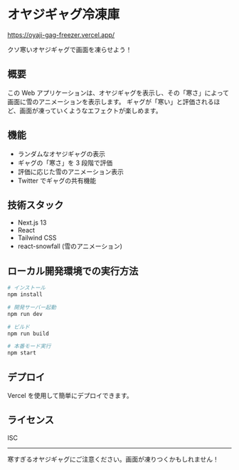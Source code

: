 # オヤジギャグ冷凍庫

https://oyaji-gag-freezer.vercel.app/



クソ寒いオヤジギャグで画面を凍らせよう！

## 概要

この Web アプリケーションは、オヤジギャグを表示し、その「寒さ」によって画面に雪のアニメーションを表示します。
ギャグが「寒い」と評価されるほど、画面が凍っていくようなエフェクトが楽しめます。

## 機能

- ランダムなオヤジギャグの表示
- ギャグの「寒さ」を 3 段階で評価
- 評価に応じた雪のアニメーション表示
- Twitter でギャグの共有機能

## 技術スタック

- Next.js 13
- React
- Tailwind CSS
- react-snowfall (雪のアニメーション)

## ローカル開発環境での実行方法

```bash
# インストール
npm install

# 開発サーバー起動
npm run dev

# ビルド
npm run build

# 本番モード実行
npm start
```

## デプロイ

Vercel を使用して簡単にデプロイできます。

## ライセンス

ISC

---

寒すぎるオヤジギャグにご注意ください。画面が凍りつくかもしれません！
